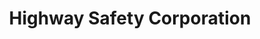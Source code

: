 ---
title: "Highway Safety Corporation"
url: /glastonbury/highway-safety-corporation/
shop: trade
---